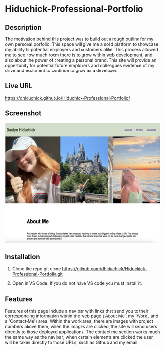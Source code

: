# Hiduchick-Professional-Portfolio

## Description

The motivation behind this project was to build out a rough outline for my own personal porfolio. This space will give me a solid platform to showcase my ability to potential employers and customers alike. This process allowed me to see how much room there is to grow within web development, and also about the power of creating a personal brand. This site will provide an oppertunity for potential future employers and colleagues evidence of my drive and excitment to continue to grow as a developer.

## Live URL

https://dhiduchick.github.io/Hiduchick-Professional-Portfolio/

## Screenshot
    
![Portfolio](./Assets/Images/portfolio%20screenshot.png)

## Installation

1. Clone the repo
   git clone https://github.com/dhiduchick/Hiduchick-Professional-Portfolio.git

2. Open in VS Code. If you do not have VS code you must install it.

## Features

Features of this page include a nav bar with links that send you to their corresponding information within the web page ('About Me', my 'Work', and a 'Contact-Me') area. Within the work area, there are images with project numbers above them; when the images are clicked, the site will send users directly to those deployed applications. The contact me section works much the same way as the nav bar; when certain elements are clicked the user will be taken directly to those URLs, such as Github and my email.